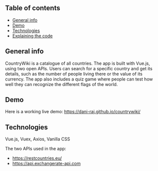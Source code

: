 ## Table of contents
* [General info](#general-info)
* [Demo](#demo)
* [Technologies](#technologies)
* [Explaining the code](#code)

## General info
CountryWiki is a catalogue of all countries. The app is built with Vue.js, using two open APIs. 
Users can search for a specific country and get its details, such as the number of people living there or the value of its currency. 
The app also includes a quiz game where people can test how well they can recognize the different flags of the world.

## Demo
Here is a working live demo: https://dani-raj.github.io/countrywiki/

## Technologies
Vue.js, Vuex, Axios, Vanilla CSS

The two APIs used in the app:
- https://restcountries.eu/
- https://api.exchangerate-api.com
